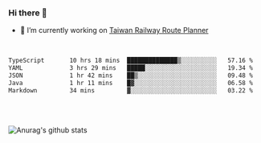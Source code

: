 ### Hi there 👋

- 🔭 I’m currently working on [Taiwan Railway Route Planner](https://github.com/Taiwan-Railway-Route-Planner)

<br/>

<!--START_SECTION:waka-->

```txt
TypeScript       10 hrs 18 mins  ██████████████▒░░░░░░░░░░   57.16 %
YAML             3 hrs 29 mins   █████░░░░░░░░░░░░░░░░░░░░   19.34 %
JSON             1 hr 42 mins    ██▒░░░░░░░░░░░░░░░░░░░░░░   09.48 %
Java             1 hr 11 mins    █▓░░░░░░░░░░░░░░░░░░░░░░░   06.58 %
Markdown         34 mins         ▓░░░░░░░░░░░░░░░░░░░░░░░░   03.22 %
```

<!--END_SECTION:waka-->

<br/>
<br/>

![Anurag's github stats](https://github-readme-stats.vercel.app/api?username=DepickereSven&show_icons=true&theme=tokyonight)



<!--
**DepickereSven/DepickereSven** is a ✨ _special_ ✨ repository because its `README.md` (this file) appears on your GitHub profile.

Here are some ideas to get you started:

- 🔭 I’m currently working on ...
- 🌱 I’m currently learning ...
- 👯 I’m looking to collaborate on ...
- 🤔 I’m looking for help with ...
- 💬 Ask me about ...
- 📫 How to reach me: ...
- 😄 Pronouns: ...
- ⚡ Fun fact: ...
-->
